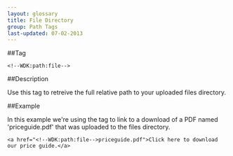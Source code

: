 ```yaml
---
layout: glossary
title: File Directory
group: Path Tags
last-updated: 07-02-2013
---
```


##Tag

`<!--WDK:path:file-->`

##Description

Use this tag to retreive the full relative path to your uploaded files directory.

##Example

In this example we're using the tag to link to a download of a PDF named 'priceguide.pdf' that was uploaded to the files directory.

```
<a href="<!--WDK:path:file-->priceguide.pdf">Click here to download our price guide.</a>
```